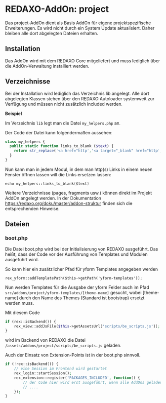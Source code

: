 REDAXO-AddOn: project
=====================

Das project-AddOn dient als Basis AddOn für eigene projektspezifische Erweiterungen. Es wird nicht durch ein System Update aktualisiert. Daher bleiben alle dort abgelegten Dateien erhalten.

Installation
------------

Das AddOn wird mit dem REDAXO Core mitgeliefert und muss lediglich über die AddOn-Verwaltung installiert werden.

Verzeichnisse
-------------

Bei der Installation wird lediglich das Verzeichnis lib angelegt. Alle dort abgelegten Klassen stehen über den REDAXO Autoloader systemweit zur Verfügung und müssen nicht zusätzlich included werden.

**Beispiel**

Im Verzeichnis `lib` legt man die Datei `my_helpers.php` an.

Der Code der Datei kann folgendermaßen aussehen:

```php
class my_helpers {
  public static function links_to_blank ($text) {
    return str_replace('<a href="http','<a target="_blank" href="http',$text);
  }
}
```

Nun kann man in jedem Modul, in dem man http(s) Links in einem neuen Fenster öffnen lassen will die Links ersetzen lassen:

`echo my_helpers::links_to_blank($text)`


Weitere Verzeichnisse (pages, fragments usw.) können direkt im Projekt AddOn angelegt werden. In der Dokumentation https://redaxo.org/doku/master/addon-struktur finden sich die entsprechenden Hinweise.

Dateien
-------

### boot.php

Die Datei boot.php wird bei der Initialisierung von REDAXO ausgeführt. Das heißt, dass der Code vor der Ausführung von Templates und Modulen ausgeführt wird.

So kann hier ein zusätzlicher Pfad für yform Templates angegeben werden

`rex_yform::addTemplatePath($this->getPath('yform-templates'));`

Nun werden Templates für die Ausgabe der yform Felder auch im Pfad `src/addons/project/yform-templates/[theme-name]` gesucht, wobei [theme-name] durch den Name des Themes (Standard ist bootstrap) ersetzt werden muss.

Mit diesem Code

```php
if (rex::isBackend()) {
    rex_view::addJsFile($this->getAssetsUrl('scripts/be_scripts.js'));    
}
```

wird im Backend von REDAXO die Datei `/assets/addons/project/scripts/be_scripts.js` geladen.

Auch der Einsatz von Extension-Points ist in der boot.php sinnvoll.

```php
if (!rex::isBackend()) {
    // eine Session im Frontend wird gestartet
    rex_login::startSession();    
    rex_extension::register('PACKAGES_INCLUDED', function() {
        // der Code hier wird erst ausgeführt, wenn alle AddOns geladen sind
        // ....
    });
}
```
